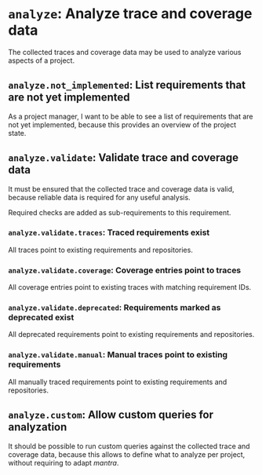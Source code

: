 # `analyze`: Analyze trace and coverage data

The collected traces and coverage data may be used to analyze various aspects of a project.

## `analyze.not_implemented`: List requirements that are not yet implemented

As a project manager, I want to be able to see a list of requirements that are not yet implemented,
because this provides an overview of the project state.

## `analyze.validate`: Validate trace and coverage data

It must be ensured that the collected trace and coverage data is valid,
because reliable data is required for any useful analysis.

Required checks are added as sub-requirements to this requirement.

### `analyze.validate.traces`: Traced requirements exist

All traces point to existing requirements and repositories.

### `analyze.validate.coverage`: Coverage entries point to traces

All coverage entries point to existing traces with matching requirement IDs.

### `analyze.validate.deprecated`: Requirements marked as deprecated exist 

All deprecated requirements point to existing requirements and repositories.

### `analyze.validate.manual`: Manual traces point to existing requirements

All manually traced requirements point to existing requirements and repositories.

## `analyze.custom`: Allow custom queries for analyzation

It should be possible to run custom queries against the collected trace and coverage data,
because this allows to define what to analyze per project, without requiring to adapt *mantra*.
